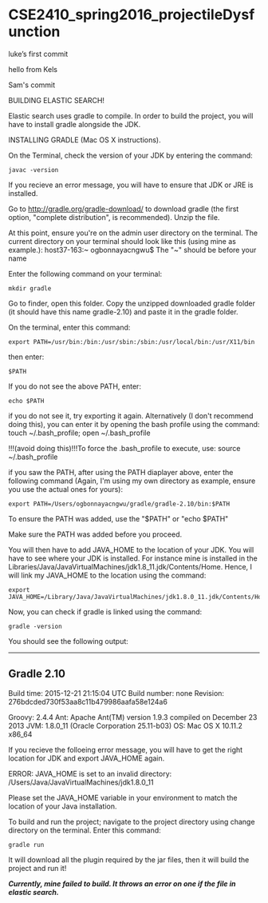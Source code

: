# CSE2410_spring2016_projectileDysfunction

luke’s first commit

hello from Kels

Sam's commit 




BUILDING ELASTIC SEARCH!

Elastic search uses gradle to compile. In order to build the project, you will have to install 
gradle alongside the JDK. 

INSTALLING GRADLE (Mac OS X instructions).

On the Terminal, check the version of your JDK by entering the command:

    javac -version

If you recieve an error message, you will have to ensure that JDK or JRE is installed.

Go to http://gradle.org/gradle-download/ to download gradle (the first option, "complete distribution", is 
recommended). Unzip the file.

At this point, ensure you're on the admin user directory on the terminal. The current directory on your 
terminal should look like this (using mine as example.): host37-163:~ ogbonnayacngwu$ 
The "~" should be before your name 

Enter the following command on your terminal:

    mkdir gradle

Go to finder, open this folder. Copy the unzipped downloaded gradle folder (it should have this name
gradle-2.10) and paste it in the gradle folder. 

On the terminal, enter this command:

    export PATH=/usr/bin:/bin:/usr/sbin:/sbin:/usr/local/bin:/usr/X11/bin

then enter:

    $PATH 

If you do not see the above PATH, enter:

    echo $PATH

if you do not see it, try exporting it again. 
Alternatively (I don't recommend doing this), you can enter it by opening the bash profile using the command:
    touch ~/.bash_profile; open ~/.bash_profile
        
!!!(avoid doing this)!!!To force the .bash_profile to execute, use: source ~/.bash_profile

if you saw the PATH, after using the PATH diaplayer above, enter the following command (Again, I'm using my 
own directory as example, ensure you use the actual ones for yours):

    export PATH=/Users/ogbonnayacngwu/gradle/gradle-2.10/bin:$PATH

To ensure the PATH was added, use the "$PATH" or "echo $PATH"

Make sure the PATH was added before you proceed.

You will then have to add JAVA_HOME to the location of your JDK. You will have to see where your JDK is installed.
For instance mine is installed in the Libraries/Java/JavaVirtualMachines/jdk1.8_11.jdk/Contents/Home. Hence, 
I will link my JAVA_HOME to the location using the command:

    export JAVA_HOME=/Library/Java/JavaVirtualMachines/jdk1.8.0_11.jdk/Contents/Home

Now, you can check if gradle is linked using the command:
    
    gradle -version

You should see the following output:

------------------------------------------------------------
Gradle 2.10
------------------------------------------------------------

Build time:   2015-12-21 21:15:04 UTC
Build number: none
Revision:     276bdcded730f53aa8c11b479986aafa58e124a6

Groovy:       2.4.4
Ant:          Apache Ant(TM) version 1.9.3 compiled on December 23 2013
JVM:          1.8.0_11 (Oracle Corporation 25.11-b03)
OS:           Mac OS X 10.11.2 x86_64

If you recieve the folloeing error message, you will have to get the right location for JDK and export JAVA_HOME 
again.

ERROR: JAVA_HOME is set to an invalid directory: /Users/Java/JavaVirtualMachines/jdk1.8.0_11

Please set the JAVA_HOME variable in your environment to match the
location of your Java installation.

To build and run the project; navigate to the project directory using change directory on the terminal.
Enter this command:

    gradle run

It will download all the plugin required by the jar files, then it will build the project and run it!

***Currently, mine failed to build. It throws an error on one if the file in elastic search.***


